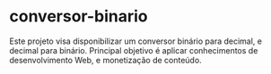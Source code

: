 # conversor-binario
Este projeto visa disponibilizar um conversor binário para decimal, e decimal para binário. Principal objetivo é aplicar conhecimentos de desenvolvimento Web, e monetização de conteúdo.
